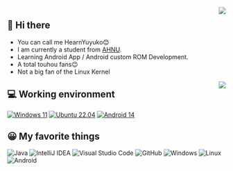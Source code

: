 <img align="right" src="https://github-readme-stats.vercel.app/api?username=Yuyuko1024&include_all_commits=true&show_icons=true&hide_title=tru&hide_border=true" />

## 👋 Hi there
 - You can call me HearnYuyuko😊
 - I am currently a student from <a href="https://www.ahnu.edu.cn/">AHNU</a>.
 - Learning Android App / Android custom ROM Development.
 - A total touhou fans😉
 - Not a big fan of the Linux Kernel

<img align="right" src="https://github-readme-stats.vercel.app/api/top-langs/?username=Yuyuko1024&layout=compact&hide_title=true&hide_border=true" />

## 💻 Working environment
[![Windows 11](https://img.shields.io/badge/Windows%2011-00adef?style=flat-square&logo=windows&logoColor=ffffff)](https://www.microsoft.com/zh-cn/windows)
[![Ubuntu 22.04](https://img.shields.io/badge/Ubuntu%2022%2e04-dd4814?style=flat-square&logo=ubuntu&logoColor=ffffff)](https://releases.ubuntu.com/22.04/)
[![Android 14](https://img.shields.io/badge/Android%2014-3ddc84?style=flat-square&logo=android&logoColor=ffffff)](https://www.android.com/android-14/)


## 😀 My favorite things
![Java](https://img.shields.io/badge/Java-007396?style=flat-square&logo=Java&logoColor=white)
![IntelliJ IDEA](https://img.shields.io/badge/IntelliJ%20IDEA-000000?style=flat-square&logo=IntelliJ%20IDEA#000000&logoColor=white)
![Visual Studio Code](https://img.shields.io/badge/Visual%20Studio%20Code-007ACC?style=flat-square&logo=Visual+Studio+Code)
![GitHub](https://img.shields.io/badge/GitHub-181717?style=flat-square&logo=GitHub)
![Windows](https://img.shields.io/badge/Windows-0078D6?style=flat-square&logo=Windows)
![Linux](https://img.shields.io/badge/Linux-000000?style=flat-square&logo=Linux&logoColor=white)
![Android](https://img.shields.io/badge/Android-3DDC84?style=flat-square&logo=Android&logoColor=white)
